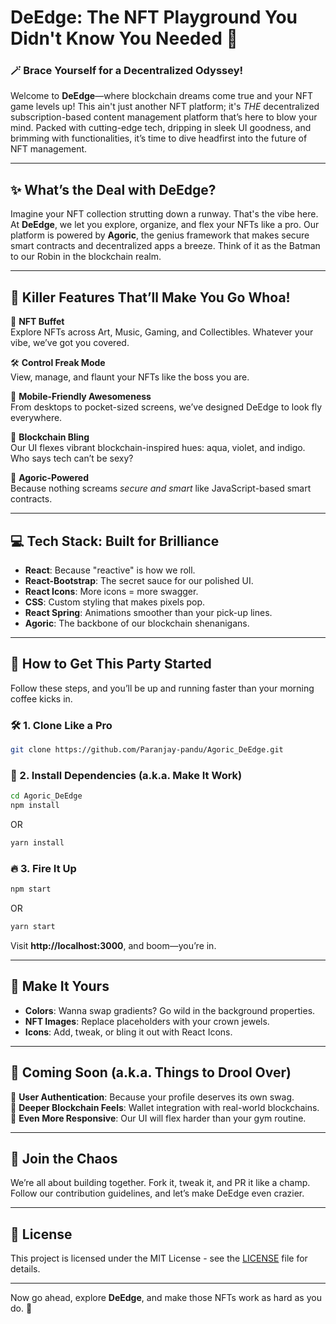 
# **DeEdge: The NFT Playground You Didn't Know You Needed 🎢**

### 🪄 **Brace Yourself for a Decentralized Odyssey!**  
Welcome to **DeEdge**—where blockchain dreams come true and your NFT game levels up! This ain't just another NFT platform; it's *THE* decentralized subscription-based content management platform that’s here to blow your mind. Packed with cutting-edge tech, dripping in sleek UI goodness, and brimming with functionalities, it’s time to dive headfirst into the future of NFT management.

---

## ✨ **What’s the Deal with DeEdge?**  
Imagine your NFT collection strutting down a runway. That's the vibe here. At **DeEdge**, we let you explore, organize, and flex your NFTs like a pro. Our platform is powered by **Agoric**, the genius framework that makes secure smart contracts and decentralized apps a breeze. Think of it as the Batman to our Robin in the blockchain realm.

---

## 🌟 **Killer Features That’ll Make You Go Whoa!**  
🚀 **NFT Buffet**  
Explore NFTs across Art, Music, Gaming, and Collectibles. Whatever your vibe, we’ve got you covered.  

🛠️ **Control Freak Mode**  
View, manage, and flaunt your NFTs like the boss you are.  

📱 **Mobile-Friendly Awesomeness**  
From desktops to pocket-sized screens, we’ve designed DeEdge to look fly everywhere.  

🎨 **Blockchain Bling**  
Our UI flexes vibrant blockchain-inspired hues: aqua, violet, and indigo. Who says tech can’t be sexy?  

🔐 **Agoric-Powered**  
Because nothing screams *secure and smart* like JavaScript-based smart contracts.

---

## 💻 **Tech Stack: Built for Brilliance**
- **React**: Because "reactive" is how we roll.  
- **React-Bootstrap**: The secret sauce for our polished UI.  
- **React Icons**: More icons = more swagger.  
- **CSS**: Custom styling that makes pixels pop.  
- **React Spring**: Animations smoother than your pick-up lines.  
- **Agoric**: The backbone of our blockchain shenanigans.

---

## 🚀 **How to Get This Party Started**
Follow these steps, and you’ll be up and running faster than your morning coffee kicks in.

### 🛠️ 1. Clone Like a Pro
```bash
git clone https://github.com/Paranjay-pandu/Agoric_DeEdge.git
```

### 🧰 2. Install Dependencies (a.k.a. Make It Work)
```bash
cd Agoric_DeEdge
npm install
```
OR  
```bash
yarn install
```

### 🔥 3. Fire It Up
```bash
npm start
```
OR  
```bash
yarn start
```
Visit **http://localhost:3000**, and boom—you’re in.

---

## 🎨 **Make It Yours**
- **Colors**: Wanna swap gradients? Go wild in the background properties.  
- **NFT Images**: Replace placeholders with your crown jewels.  
- **Icons**: Add, tweak, or bling it out with React Icons.

---

## 🌈 **Coming Soon (a.k.a. Things to Drool Over)**  
🔐 **User Authentication**: Because your profile deserves its own swag.  
💸 **Deeper Blockchain Feels**: Wallet integration with real-world blockchains.  
📱 **Even More Responsive**: Our UI will flex harder than your gym routine.

---

## 🙌 **Join the Chaos**  
We’re all about building together. Fork it, tweak it, and PR it like a champ. Follow our contribution guidelines, and let’s make DeEdge even crazier.  

---

## 📝 **License**
This project is licensed under the MIT License - see the [LICENSE](LICENSE) file for details.

---

Now go ahead, explore **DeEdge**, and make those NFTs work as hard as you do. 🎉
